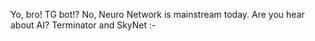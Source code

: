 Yo, bro! TG bot!? No, Neuro Network is mainstream today. 
Are you hear about AI? Terminator and SkyNet :-